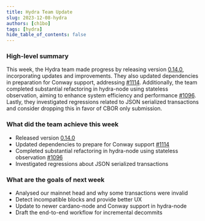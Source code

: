 ```yaml
---
title: Hydra Team Update
slug: 2023-12-08-hydra
authors: [ch1bo]
tags: [hydra]
hide_table_of_contents: false
---
```


### High-level summary

This week, the Hydra team made progress by releasing version
[0.14.0](https://github.com/input-output-hk/hydra/releases/tag/0.14.0),
incorporating updates and improvements. They also updated dependencies
in preparation for Conway support, addressing
[\#1114](https://github.com/input-output-hk/hydra/issues/1114).
Additionally, the team completed substantial refactoring in hydra-node
using stateless observation, aiming to enhance system efficiency and
performance
[\#1096](https://github.com/input-output-hk/hydra/issues/1096). Lastly,
they investigated regressions related to JSON serialized transactions
and consider dropping this in favor of CBOR only submission.

### What did the team achieve this week

- Released version
  [0.14.0](https://github.com/input-output-hk/hydra/releases/tag/0.14.0)
- Updated dependencies to prepare for Conway support
  [\#1114](https://github.com/input-output-hk/hydra/issues/1114)
- Completed substantial refactoring in hydra-node using stateless
  observation
  [\#1096](https://github.com/input-output-hk/hydra/issues/1096)
- Investigated regressions about JSON serialized transactions

### What are the goals of next week

- Analysed our mainnet head and why some transactions were invalid
- Detect incompatible blocks and provide better UX
- Update to newer cardano-node and Conway support in hydra-node
- Draft the end-to-end workflow for incremental decommits
